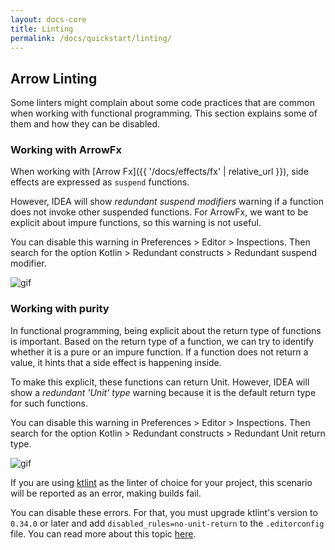 ```yaml
---
layout: docs-core
title: Linting
permalink: /docs/quickstart/linting/
---
```


## Arrow Linting

Some linters might complain about some code practices that are common when working with functional programming. This section explains some of them and how they can be disabled.

### Working with ArrowFx

When working with [Arrow Fx]({{ '/docs/effects/fx' | relative_url }}), side effects are expressed as `suspend` functions.

However, IDEA will show *redundant suspend modifiers* warning if a function does not invoke other suspended functions. For ArrowFx, we want to be explicit about impure functions, so this warning is not useful.

You can disable this warning in Preferences > Editor > Inspections. Then search for the option Kotlin > Redundant constructs > Redundant suspend modifier.

![gif](/img/linting/linting_suspend_modifier.gif)

### Working with purity

In functional programming, being explicit about the return type of functions is important. Based on the return type of a function, we can try to identify whether it is a pure or an impure function. If a function does not return a value, it hints that a side effect is happening inside.

To make this explicit, these functions can return Unit. However, IDEA will show a *redundant 'Unit' type* warning because it is the default return type for such functions.

You can disable this warning in Preferences > Editor > Inspections. Then search for the option Kotlin > Redundant constructs > Redundant Unit return type.

![gif](/img/linting/linting_unit_return_type.gif)

If you are using [ktlint](https://ktlint.github.io/) as the linter of choice for your project, this scenario will be reported as an error, making builds fail.

You can disable these errors. For that, you must upgrade ktlint's version to `0.34.0` or later and add `disabled_rules=no-unit-return` to the `.editorconfig` file. You can read more about this topic [here](https://github.com/pinterest/ktlint#editorconfig).
